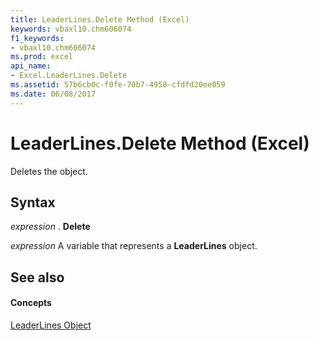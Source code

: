 ```yaml
---
title: LeaderLines.Delete Method (Excel)
keywords: vbaxl10.chm606074
f1_keywords:
- vbaxl10.chm606074
ms.prod: excel
api_name:
- Excel.LeaderLines.Delete
ms.assetid: 57b6cb0c-f0fe-70b7-4958-cfdfd20ee059
ms.date: 06/08/2017
---
```



# LeaderLines.Delete Method (Excel)

Deletes the object.


## Syntax

 _expression_ . **Delete**

 _expression_ A variable that represents a **LeaderLines** object.


## See also


#### Concepts


[LeaderLines Object](leaderlines-object-excel.md)

